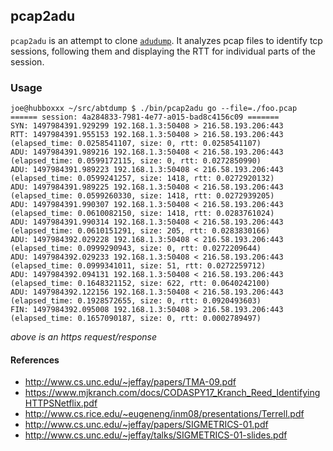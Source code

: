 ## pcap2adu

`pcap2adu` is an attempt to clone [`adudump`](http://www.cs.unc.edu/~jeffay/papers/TMA-09.pdf). It analyzes pcap files to identify tcp sessions, following them and displaying the RTT for individual parts of the session.

### Usage
```
joe@hubboxxx ~/src/abtdump $ ./bin/pcap2adu go --file=./foo.pcap
====== session: 4a284833-7981-4e77-a015-bad8c4156c09 =======
SYN: 1497984391.929299 192.168.1.3:50408 > 216.58.193.206:443
RTT: 1497984391.955153 192.168.1.3:50408 > 216.58.193.206:443 (elapsed_time: 0.0258541107, size: 0, rtt: 0.0258541107)
ADU: 1497984391.989216 192.168.1.3:50408 < 216.58.193.206:443 (elapsed_time: 0.0599172115, size: 0, rtt: 0.0272850990)
ADU: 1497984391.989223 192.168.1.3:50408 < 216.58.193.206:443 (elapsed_time: 0.0599241257, size: 1418, rtt: 0.0272920132)
ADU: 1497984391.989225 192.168.1.3:50408 < 216.58.193.206:443 (elapsed_time: 0.0599260330, size: 1418, rtt: 0.0272939205)
ADU: 1497984391.990307 192.168.1.3:50408 < 216.58.193.206:443 (elapsed_time: 0.0610082150, size: 1418, rtt: 0.0283761024)
ADU: 1497984391.990314 192.168.1.3:50408 < 216.58.193.206:443 (elapsed_time: 0.0610151291, size: 205, rtt: 0.0283830166)
ADU: 1497984392.029228 192.168.1.3:50408 < 216.58.193.206:443 (elapsed_time: 0.0999290943, size: 0, rtt: 0.0272209644)
ADU: 1497984392.029233 192.168.1.3:50408 < 216.58.193.206:443 (elapsed_time: 0.0999341011, size: 51, rtt: 0.0272259712)
ADU: 1497984392.094131 192.168.1.3:50408 < 216.58.193.206:443 (elapsed_time: 0.1648321152, size: 622, rtt: 0.0640242100)
ADU: 1497984392.122156 192.168.1.3:50408 < 216.58.193.206:443 (elapsed_time: 0.1928572655, size: 0, rtt: 0.0920493603)
FIN: 1497984392.095008 192.168.1.3:50408 > 216.58.193.206:443 (elapsed_time: 0.1657090187, size: 0, rtt: 0.0002789497)
```
*above is an https request/response*

#### References
* http://www.cs.unc.edu/~jeffay/papers/TMA-09.pdf
* https://www.mjkranch.com/docs/CODASPY17_Kranch_Reed_IdentifyingHTTPSNetflix.pdf
* http://www.cs.rice.edu/~eugeneng/inm08/presentations/Terrell.pdf
* http://www.cs.unc.edu/~jeffay/papers/SIGMETRICS-01.pdf
* http://www.cs.unc.edu/~jeffay/talks/SIGMETRICS-01-slides.pdf
